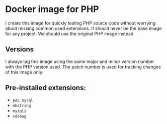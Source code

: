 # Docker image for PHP

I create this image for quickly testing PHP source code without worrying about missing common used extensions. It should never be the base image for any project. We should use the original PHP image instead.

## Versions

I always tag this image using the same major and minor version number with the PHP version used. The patch number is used for tracking changes of this image only.

## Pre-installed extensions:

- `pdo_mysql`
- `mbstring`
- `mysqli`
- `xdebug`
